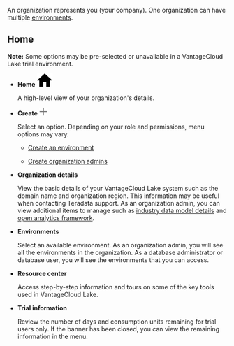 An organization represents you (your company). One organization can have multiple [environments](sbt1640280496980.md).

## Home


**Note:** Some options may be pre-selected or unavailable in a VantageCloud Lake trial environment.

-   **Home** ![House icon.](Images/cxp1588894410855.svg)

    A high-level view of your organization's details.


-   **Create** ![Add icon](Images/foj1549659104777.png)

    Select an option. Depending on your role and permissions, menu options may vary.

    -   [Create an environment](qiv1640281527006.md)


    -   [Create organization admins](hrv1640281410572.md)


-   **Organization details**

    View the basic details of your VantageCloud Lake system such as the domain name and organization region. This information may be useful when contacting Teradata support. As an organization admin, you can view additional items to manage such as [industry data model details](tuy1725408308401.md) and [open analytics framework](cjb1756493809177.md).


-   **Environments**

    Select an available environment. As an organization admin, you will see all the environments in the organization. As a database administrator or database user, you will see the environments that you can access.


-   **Resource center**

    Access step-by-step information and tours on some of the key tools used in VantageCloud Lake.


-   **Trial information**

    Review the number of days and consumption units remaining for trial users only. If the banner has been closed, you can view the remaining information in the menu.


